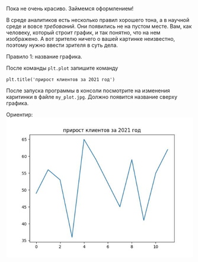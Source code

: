 Пока не очень красиво. Займемся оформлением!

В среде аналитиков есть несколько правил хорошего тона, а в научной среде и вовсе *требований*. Они появились не на пустом месте. Вам, как человеку, который строит график, и так понятно, что на нем изображено. А вот зрителю ничего о вашей картинке неизвестно, поэтому нужно ввести зрителя в суть дела.


Правило 1: название графика.

После команды `plt.plot` запишите команду 
```
plt.title('прирост клиентов за 2021 год')
```

После запуска программы в консоли посмотрите на изменения каритинки в файле `my_plot.jpg`. Должно появится название сверху графика.



Ориентир:
![TargetDown](./assets/img_2.jpg)

